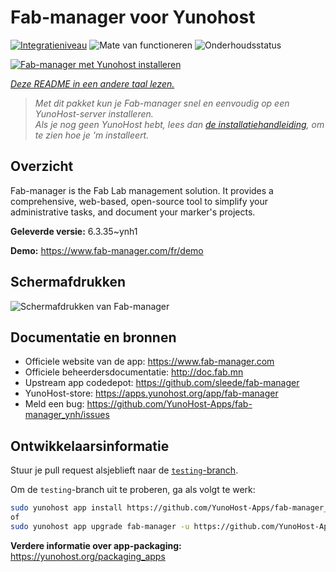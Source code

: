 <!--
NB: Deze README is automatisch gegenereerd door <https://github.com/YunoHost/apps/tree/master/tools/readme_generator>
Hij mag NIET handmatig aangepast worden.
-->

# Fab-manager voor Yunohost

[![Integratieniveau](https://dash.yunohost.org/integration/fab-manager.svg)](https://ci-apps.yunohost.org/ci/apps/fab-manager/) ![Mate van functioneren](https://ci-apps.yunohost.org/ci/badges/fab-manager.status.svg) ![Onderhoudsstatus](https://ci-apps.yunohost.org/ci/badges/fab-manager.maintain.svg)

[![Fab-manager met Yunohost installeren](https://install-app.yunohost.org/install-with-yunohost.svg)](https://install-app.yunohost.org/?app=fab-manager)

*[Deze README in een andere taal lezen.](./ALL_README.md)*

> *Met dit pakket kun je Fab-manager snel en eenvoudig op een YunoHost-server installeren.*  
> *Als je nog geen YunoHost hebt, lees dan [de installatiehandleiding](https://yunohost.org/install), om te zien hoe je 'm installeert.*

## Overzicht

Fab-manager is the Fab Lab management solution. It provides a comprehensive, web-based, open-source tool to simplify your administrative tasks, and document your marker's projects.


**Geleverde versie:** 6.3.35~ynh1

**Demo:** <https://www.fab-manager.com/fr/demo>

## Schermafdrukken

![Schermafdrukken van Fab-manager](./doc/screenshots/dashboard-mockup.webp)

## Documentatie en bronnen

- Officiele website van de app: <https://www.fab-manager.com>
- Officiele beheerdersdocumentatie: <http://doc.fab.mn>
- Upstream app codedepot: <https://github.com/sleede/fab-manager>
- YunoHost-store: <https://apps.yunohost.org/app/fab-manager>
- Meld een bug: <https://github.com/YunoHost-Apps/fab-manager_ynh/issues>

## Ontwikkelaarsinformatie

Stuur je pull request alsjeblieft naar de [`testing`-branch](https://github.com/YunoHost-Apps/fab-manager_ynh/tree/testing).

Om de `testing`-branch uit te proberen, ga als volgt te werk:

```bash
sudo yunohost app install https://github.com/YunoHost-Apps/fab-manager_ynh/tree/testing --debug
of
sudo yunohost app upgrade fab-manager -u https://github.com/YunoHost-Apps/fab-manager_ynh/tree/testing --debug
```

**Verdere informatie over app-packaging:** <https://yunohost.org/packaging_apps>
